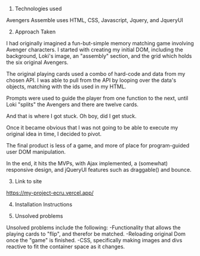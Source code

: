 1. Technologies used

Avengers Assemble uses HTML, CSS, Javascript, Jquery, and JqueryUI


2. Approach Taken

I had originally imagined a fun-but-simple memory matching game involving Avenger characters. I started with creating my initial DOM, including the background, Loki's image, an "assembly" section, and the grid which holds the six original Avengers. 

The original playing cards used a combo of hard-code and data from my chosen API. I was able to pull from the API by looping over the data's objects, matching with the ids used in my HTML. 

Prompts were used to guide the player from one function to the next, until Loki "splits" the Avengers and there are twelve cards. 

And that is where I got stuck. Oh boy, did I get stuck. 

Once it became obvious that I was not going to be able to execute my original idea in time, I decided to pivot. 

The final product is less of a game, and more of place for program-guided user DOM manipulation. 

In the end, it hits the MVPs, with Ajax implemented, a (somewhat) responsive design, and jQueryUI features such as draggable() and bounce. 


3. Link to site

https://my-project-ecru.vercel.app/

4. Installation Instructions



5. Unsolved problems

Unsolved problems include the following:
    -Functionality that allows the playing cards to "flip", and therefor be matched. 
    -Reloading original Dom once the "game" is finished. 
    -CSS, specifically making images and divs reactive to fit the container space as it changes. 

